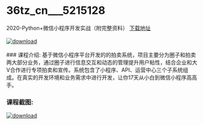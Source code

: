# 36tz_cn___5215128
2020-Python+微信小程序开发实战（附完整资料）
[下载地址](http://www.36tz.cn/article/5215128 "下载地址")
<br/></br>[![download](http://36tz.cn/muke_img/2020_08_2-85-300x205.png "下载地址")](http://www.36tz.cn/article/5215128 "下载地址")
<br/></br>### 课程介绍:
基于微信小程序平台开发的的拍卖系统，项目主要分为圈子和拍卖两大部分业务，通过圈子进行信息交互和动态的管理提升用户粘性，结合企业和大V合作进行专项拍卖和宣传。系统包含了小程序、API、运营中心三个子系统组成。在真实的开发环境和业务需求中进行开发，让你17天从小白到微信小程序高高手。

### 课程截图:
[![download](http://36tz.cn/muke_img/2020_08_1-91.png "下载地址")](http://www.36tz.cn/article/5215128 "下载地址")
